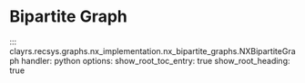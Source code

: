 # Bipartite Graph

::: clayrs.recsys.graphs.nx_implementation.nx_bipartite_graphs.NXBipartiteGraph
    handler: python
    options:
        show_root_toc_entry: true
        show_root_heading: true
